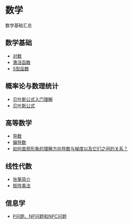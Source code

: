 # 数学
数学基础汇总

## 数学基础
- [对数](https://zh.wikipedia.org/wiki/%E5%AF%B9%E6%95%B0)
- [激活函数](https://zh.wikipedia.org/wiki/%E6%BF%80%E6%B4%BB%E5%87%BD%E6%95%B0)
- [S型函数](https://blog.csdn.net/qq_35551200/article/details/79200706)

## 概率论与数理统计
- [贝叶斯公式入门理解](http://www.twistedwg.com/2018/05/05/Bayes-basic-rule.html)
- [贝叶斯公式](https://baike.baidu.com/item/%E8%B4%9D%E5%8F%B6%E6%96%AF%E5%85%AC%E5%BC%8F#:~:text=%E8%B4%9D%E5%8F%B6%E6%96%AF%E5%AE%9A%E7%90%86%E7%94%B1,P(A%7CB)%E3%80%82)

## 高等数学
- [导数](https://baike.baidu.com/item/%E5%AF%BC%E6%95%B0#:~:text=%E5%AF%BC%E6%95%B0%EF%BC%88Derivative%EF%BC%89%EF%BC%8C%E4%B9%9F%E5%8F%AB,%E6%98%AF%E5%87%BD%E6%95%B0%E7%9A%84%E5%B1%80%E9%83%A8%E6%80%A7%E8%B4%A8%E3%80%82)
- [偏导数](https://zh.wikipedia.org/wiki/%E5%81%8F%E5%AF%BC%E6%95%B0#:~:text=%E5%9C%A8%E6%95%B0%E5%AD%A6%E4%B8%AD%EF%BC%8C%E4%B8%80%E4%B8%AA%E5%A4%9A,%E9%A2%86%E5%9F%9F%E4%B8%AD%E5%8F%97%E5%88%B0%E5%B9%BF%E6%B3%9B%E8%AE%A4%E5%8F%AF%E3%80%82)
- [如何直观形象的理解方向导数与梯度以及它们之间的关系？](https://www.zhihu.com/question/36301367/answer/142096153)

## 线性代数
- [张量简介](https://www.tensorflow.org/guide/tensor?hl=zh-cn)
- [矩阵乘法](https://baike.baidu.com/item/%E7%9F%A9%E9%98%B5%E4%B9%98%E6%B3%95#:~:text=1%E3%80%81%E5%BD%93%E7%9F%A9%E9%98%B5A%E7%9A%84,%E5%AF%B9%E5%BA%94%E5%85%83%E7%B4%A0%E4%B9%98%E7%A7%AF%E4%B9%8B%E5%92%8C%E3%80%82)

## 信息学
- [P问题、NP问题和NPC问题](http://www.matrix67.com/blog/archives/105)
